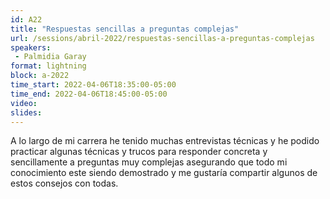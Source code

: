 ```yaml
---
id: A22
title: "Respuestas sencillas a preguntas complejas"
url: /sessions/abril-2022/respuestas-sencillas-a-preguntas-complejas
speakers:
 - Palmidia Garay
format: lightning
block: a-2022
time_start: 2022-04-06T18:35:00-05:00
time_end: 2022-04-06T18:45:00-05:00
video:
slides:
---
```


A lo largo de mi carrera he tenido muchas entrevistas técnicas y he podido practicar algunas técnicas y trucos para responder concreta y sencillamente a preguntas muy complejas asegurando que todo mi conocimiento este siendo demostrado y me gustaría compartir algunos de estos consejos con todas.